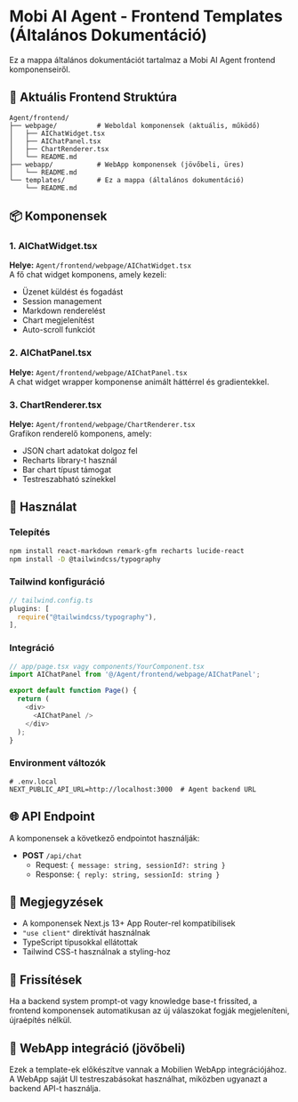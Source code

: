 # Mobi AI Agent - Frontend Templates (Általános Dokumentáció)

Ez a mappa általános dokumentációt tartalmaz a Mobi AI Agent frontend komponenseiről.

## 📁 Aktuális Frontend Struktúra

```
Agent/frontend/
├── webpage/          # Weboldal komponensek (aktuális, működő)
│   ├── AIChatWidget.tsx
│   ├── AIChatPanel.tsx
│   ├── ChartRenderer.tsx
│   └── README.md
├── webapp/           # WebApp komponensek (jövőbeli, üres)
│   └── README.md
└── templates/        # Ez a mappa (általános dokumentáció)
    └── README.md
```

## 📦 Komponensek

### 1. AIChatWidget.tsx
**Helye:** `Agent/frontend/webpage/AIChatWidget.tsx`  
A fő chat widget komponens, amely kezeli:
- Üzenet küldést és fogadást
- Session management
- Markdown renderelést
- Chart megjelenítést
- Auto-scroll funkciót

### 2. AIChatPanel.tsx
**Helye:** `Agent/frontend/webpage/AIChatPanel.tsx`  
A chat widget wrapper komponense animált háttérrel és gradientekkel.

### 3. ChartRenderer.tsx
**Helye:** `Agent/frontend/webpage/ChartRenderer.tsx`  
Grafikon renderelő komponens, amely:
- JSON chart adatokat dolgoz fel
- Recharts library-t használ
- Bar chart típust támogat
- Testreszabható színekkel

## 🔧 Használat

### Telepítés

```bash
npm install react-markdown remark-gfm recharts lucide-react
npm install -D @tailwindcss/typography
```

### Tailwind konfiguráció

```javascript
// tailwind.config.ts
plugins: [
  require("@tailwindcss/typography"),
],
```

### Integráció

```typescript
// app/page.tsx vagy components/YourComponent.tsx
import AIChatPanel from '@/Agent/frontend/webpage/AIChatPanel';

export default function Page() {
  return (
    <div>
      <AIChatPanel />
    </div>
  );
}
```

### Environment változók

```env
# .env.local
NEXT_PUBLIC_API_URL=http://localhost:3000  # Agent backend URL
```

## 🌐 API Endpoint

A komponensek a következő endpointot használják:
- **POST** `/api/chat`
  - Request: `{ message: string, sessionId?: string }`
  - Response: `{ reply: string, sessionId: string }`

## 📝 Megjegyzések

- A komponensek Next.js 13+ App Router-rel kompatibilisek
- `"use client"` direktívát használnak
- TypeScript típusokkal ellátottak
- Tailwind CSS-t használnak a styling-hoz

## 🔄 Frissítések

Ha a backend system prompt-ot vagy knowledge base-t frissíted, a frontend komponensek automatikusan az új válaszokat fogják megjeleníteni, újraépítés nélkül.

## 🚀 WebApp integráció (jövőbeli)

Ezek a template-ek előkészítve vannak a Mobilien WebApp integrációjához. A WebApp saját UI testreszabásokat használhat, miközben ugyanazt a backend API-t használja.

